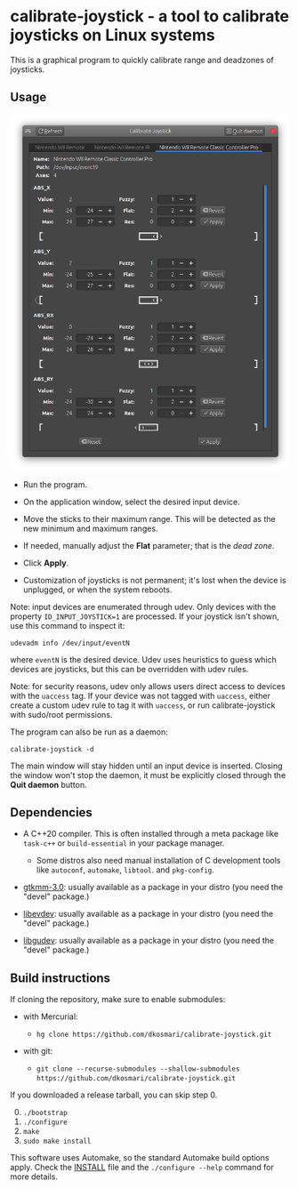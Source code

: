 # calibrate-joystick - a tool to calibrate joysticks on Linux systems

This is a graphical program to quickly calibrate range and deadzones of joysticks.


## Usage

![calibrate-joystick main window](screenshots/screenshot-1.png)

  - Run the program.

  - On the application window, select the desired input device.

  - Move the sticks to their maximum range. This will be detected as the new minimum and
    maximum ranges.
  
  - If needed, manually adjust the **Flat** parameter; that is the *dead zone*.
  
  - Click **Apply**.

  - Customization of joysticks is not permanent; it's lost when the device is unplugged,
    or when the system reboots.

Note: input devices are enumerated through udev. Only devices with the property
`ID_INPUT_JOYSTICK=1` are processed. If your joystick isn't shown, use this command to
inspect it:

    udevadm info /dev/input/eventN

where `eventN` is the desired device. Udev uses heuristics to guess which devices are
joysticks, but this can be overridden with udev rules.

Note: for security reasons, udev only allows users direct access to devices with the
`uaccess` tag. If your device was not tagged with `uaccess`, either create a custom udev
rule to tag it with `uaccess`, or run calibrate-joystick with sudo/root permissions.

The program can also be run as a daemon:

    calibrate-joystick -d

The main window will stay hidden until an input device is inserted. Closing the window
won't stop the daemon, it must be explicitly closed through the **Quit daemon** button.



## Dependencies

- A C++20 compiler. This is often installed through a meta package like `task-c++` or `build-essential` in your package manager.
  - Some distros also need manual installation of C development tools like `autoconf`, `automake`, `libtool`. and `pkg-config`.

- [gtkmm-3.0](http://gtkmm.org): usually available as a package in your distro (you need
  the "devel" package.)

- [libevdev](http://www.freedesktop.org/wiki/Software/libevdev): usually available as a
  package in your distro (you need the "devel" package.)

- [libgudev](http://wiki.gnome.org/Projects/libgudev): usually available as a package in
  your distro (you need the "devel" package.)


## Build instructions

If cloning the repository, make sure to enable submodules:

- with Mercurial:
  - `hg clone https://github.com/dkosmari/calibrate-joystick.git`

- with git:
  - `git clone --recurse-submodules --shallow-submodules https://github.com/dkosmari/calibrate-joystick.git`

If you downloaded a release tarball, you can skip step 0. 

0. `./bootstrap`
1. `./configure`
2. `make`
3. `sudo make install`

This software uses Automake, so the standard Automake build options apply. Check the
[INSTALL](INSTALL) file and the `./configure --help` command for more details.
